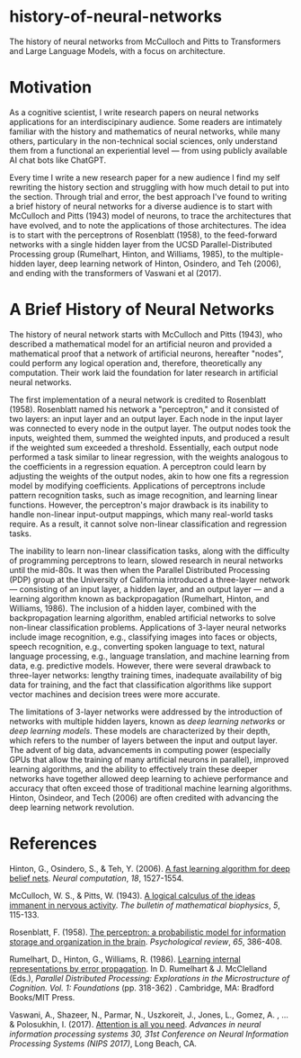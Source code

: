 # history-of-neural-networks
The history of neural networks from McCulloch and Pitts to Transformers and Large Language Models, with a focus on architecture.


# Motivation
As a cognitive scientist, I write research papers on neural networks applications for an interdiscipinary audience. Some readers are intimately familiar with the history and mathematics of neural networks, while many others, particulary in the non-technical social sciences, only understand them from a functional an experiential level ― from using publicly available AI chat bots like ChatGPT.  

Every time I write a new research paper for a new audience I find my self rewriting the history section and struggling with how much detail to put into the section. Through trial and error, the best approach I've found to writing a brief history of neural networks for a diverse audience is to start with McCulloch and Pitts (1943) model of neurons, to trace the architectures that have evolved, and to note the applications of those architectures. The idea is to start with  the perceptrons of Rosenblatt (1958), to the feed-forward networks with a single hidden layer from the UCSD Parallel-Distributed Processing group (Rumelhart, Hinton, and Williams, 1985), to the multiple-hidden layer, deep learning network of Hinton, Osindero, and Teh (2006), and ending with the transformers of Vaswani et al (2017).


# A Brief History of Neural Networks 

The history of neural network starts with McCulloch and Pitts (1943), who described a mathematical model for an artificial neuron and provided a mathematical proof that a network of artificial neurons, hereafter "nodes", could perform any logical operation and, therefore, theoretically any computation. Their work laid the foundation for later research in artificial neural networks. 

The first implementation of a neural network is credited to Rosenblatt (1958). Rosenblatt named his network a "perceptron," and it consisted of two layers: an input layer and an output layer. Each node in the input layer was connected to every node in the output layer. The output nodes took the inputs, weighted them, summed the weighted inputs, and produced a result if the weighted sum exceeded a threshold. Essentially, each output node performed a task similar to linear regression, with the weights analogous to the coefficients in a regression equation. A perceptron could learn by adjusting the weights of the output nodes, akin to how one fits a regression model by modifying coefficients. Applications of perceptrons include pattern recognition tasks, such as image recognition, and learning linear functions. However, the perceptron's major drawback is its inability to handle non-linear input-output mappings, which many real-world tasks require. As a result, it cannot solve non-linear classification and regression tasks.

The inability to learn non-linear classification tasks, along with the difficulty of programming perceptrons to learn, slowed research in neural networks until the mid-80s. It was then when the Parallel Distributed Processing (PDP) group at the University of California introduced a three-layer network ― consisting of an input layer, a hidden layer, and an output layer ― and a learning algorithm known as backpropagation (Rumelhart, Hinton, and Williams, 1986). The inclusion of a hidden layer, combined with the backpropagation learning algorithm, enabled artificial networks to solve non-linear classification problems. Applications of 3-layer neural networks include image recognition, e.g., classifying images into faces or objects, speech recognition, e.g., converting spoken language to text, natural language processing, e.g., language translation, and machine learning from data, e.g. predictive models. However, there were several drawback to three-layer networks: lengthy training times, inadequate availability of big data for training, and the fact that classification algorithms like support vector machines and decision trees were more accurate.

The limitations of 3-layer networks were addressed by the introduction of networks with multiple hidden layers, known as _deep learning networks_ or _deep learning models_. These models are characterized by their depth, which refers to the number of layers between the input and output layer. The advent of big data, advancements in computing power (especially GPUs that allow the training of many artificial neurons in parallel), improved learning algorithms, and the ability to effectively train these deeper networks have together allowed deep learning to achieve performance and accuracy that often exceed those of traditional machine learning algorithms. Hinton, Osindeor, and Tech (2006) are often credited with advancing the deep learning network revolution. 


# References

Hinton, G., Osindero, S., & Teh, Y. (2006). [A fast learning algorithm for deep belief nets](https://github.com/professorf/history-of-neural-networks/blob/master/papers/Hinton-Osindero-Teh-2006.pdf). _Neural computation_, _18_, 1527-1554.

McCulloch, W. S., & Pitts, W. (1943). [A logical calculus of the ideas immanent in nervous activity](https://github.com/professorf/history-of-neural-networks/blob/master/papers/mcculloch-pitts-1943.pdf). _The bulletin of mathematical biophysics_, _5_, 115-133.

Rosenblatt, F. (1958). [The perceptron: a probabilistic model for information storage and organization in the brain](https://github.com/professorf/history-of-neural-networks/blob/master/papers/rosenblatt-1958.pdf). _Psychological review_, _65_, 386-408.

Rumelhart, D., Hinton, G., Williams, R. (1986). [Learning internal representations by error propagation](https://github.com/professorf/history-of-neural-networks/blob/master/papers/Rumelhart-Hinton-Williams-1986.pdf). In D. Rumelhart & J. McClelland (Eds.), _Parallel Distributed Processing: Explorations in the Microstructure of Cognition. Vol. 1: Foundations_ (pp. 318-362) .
Cambridge, MA: Bradford Books/MIT Press.

Vaswani, A., Shazeer, N., Parmar, N., Uszkoreit, J., Jones, L., Gomez, A. , ... & Polosukhin, I. (2017). [Attention is all you need](https://github.com/professorf/history-of-neural-networks/blob/master/papers/vaswani-et-al-2017.pdf). _Advances in neural information processing systems 30, 31st Conference on Neural Information Processing Systems (NIPS 2017)_, Long Beach, CA.

